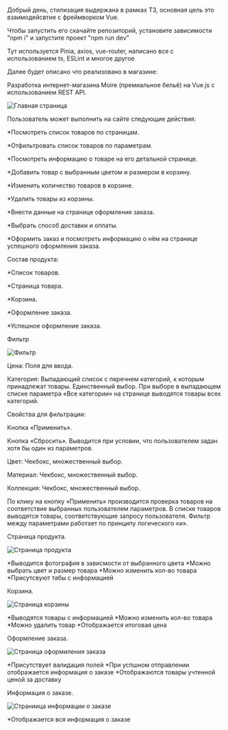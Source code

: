 Добрый день, стилизация выдержана в рамках ТЗ, основная цель это взаимодейсвтие с фреймворком Vue.

Чтобы запустить его скачайте репозиторий, установите зависимости "npm i" и запустите проект "npm run dev"

Тут используется Pinia, axios, vue-router, написано все с использованием ts, ESLint и многое другое

Далее будет описано что реализовано в магазине:

Разработка интернет-магазина
Moire (премиальное бельё) на Vue.js
с использованием REST API.

![Главная страница](./src/assets/img/homePage.png)

Пользователь может выполнить на сайте
следующие действия:

\*Посмотреть список товаров по страницам.

\*Отфильтровать список товаров по параметрам.

\*Посмотреть информацию о товаре на его детальной странице.

\*Добавить товар с выбранным цветом и размером в корзину.

\*Изменить количество товаров в корзине.

\*Удалить товары из корзины.

\*Внести данные на странице оформления заказа.

\*Выбрать способ доставки и оплаты.

\*Оформить заказ и посмотреть информацию о нём на странице успешного
оформления заказа.

Состав продукта:

\*Список товаров.

\*Страница товара.

\*Корзина.

\*Оформление заказа.

\*Успешное оформление заказа.

Фильтр

![Фильтр](./src/assets/img/filter.png)

Цена: Поля для ввода.

Категория: Выпадающий список с перечнем категорий, к которым
принадлежат товары. Единственный выбор. При выборе в выпадающем
списке параметра «Все категории» на странице выводятся товары всех
категорий.

Свойства для фильтрации:

Кнопка «Применить».

Кнопка «Сбросить». Выводится при условии, что пользователем задан хотя бы
один из параметров.

Цвет: Чекбокс, множественный выбор.

Материал: Чекбокс, множественный выбор.

Коллекция: Чекбокс, множественный выбор.

По клику на кнопку «Применить» производится проверка товаров на
соответствие выбранных пользователем параметров. В списке товаров
выводятся товары, соответствующие запросу пользователя. Фильтр между
параметрами работает по принципу логического «и».

Страница продукта.

![Страница продукта](./src/assets/img/productPage.png)

*Выводится фотография в зависмости от выбранного цвета
*Можно выбрать цвет и размер товара
*Можно изменить кол-во товара
*Присутсвуют табы с информацией

Корзина.

![Страница корзины](./src/assets/img/basketpage.png)

*Выводятся товары с информацией
*Можно изменить кол-во товара
*Можно удалить товар
*Отображается итоговая цена

Оформление заказа.

![Страница оформиления заказа](./src/assets/img/orderPage.png)

*Присутствует валидация полей
*При успшном отправлении отображается информация о заказе
\*Отображаются товары учтенной ценой за доставку

Информация о заказе.

![Страниица информации о заказе](./src/assets/img/orderInfoPage.png)

\*Отображается вся информация о заказе
